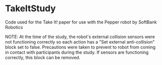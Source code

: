 # TakeItStudy
Code used for the Take It! paper for use with the Pepper robot by SoftBank Robotics

NOTE: At the time of the study, the robot's external collision sensors were not functioning correctly so each action has a "Set external anti-collision" block set to false. Precautions were taken to prevent to robot from coming in contact with participants during the study. If sensors are functioning correctly, this block can be removed.
